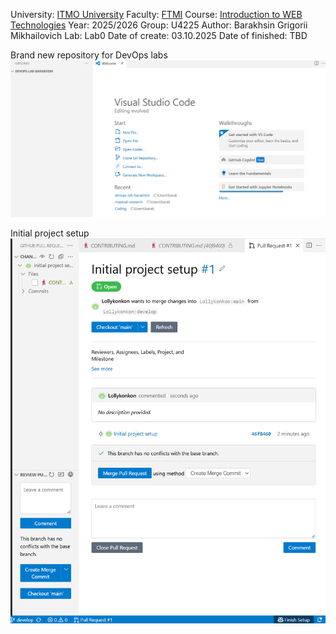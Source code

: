 University: [ITMO University](https://itmo.ru/ru/)
Faculty: [FTMI](https://ftmi.itmo.ru/)
Course: [Introduction to WEB Technologies](https://my.itmo.ru/programs/38471?p=mainRPD) 
Year: 2025/2026
Group: U4225
Author: Barakhsin Grigorii Mikhailovich
Lab: Lab0
Date of create: 03.10.2025
Date of finished: TBD


Brand new repository for DevOps labs
![Brand new repository for DevOps labs](..\data\lab0-brand_new_repo.png)

Initial project setup
![Initial project setup](..\data\lab0-initial_project_setup.png)
